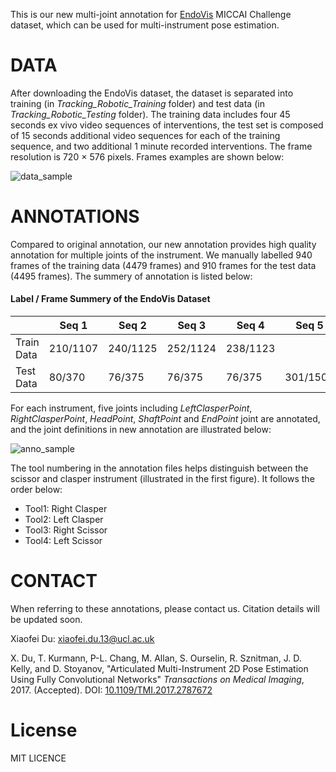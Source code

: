 This is our new multi-joint annotation for [EndoVis](https://endovissub-instrument.grand-challenge.org/) MICCAI Challenge dataset, which can be used for multi-instrument pose estimation.

# DATA 
After downloading the EndoVis dataset, the dataset is separated into training (in *Tracking_Robotic_Training* folder) and test data (in *Tracking_Robotic_Testing* folder). The training data includes four 45 seconds ex vivo video sequences of interventions, the test set is composed of 15 seconds additional video sequences for each of the training sequence, and two additional 1 minute recorded interventions. The frame resolution is 720 × 576 pixels. Frames examples are shown below:

![data_sample](https://user-images.githubusercontent.com/6115717/27146869-b3761b1c-5132-11e7-81ff-2b841172b0a6.png)

# ANNOTATIONS
Compared to original annotation, our new annotation provides high quality annotation for multiple joints of the instrument. We manually labelled 940 frames of the training data (4479 frames) and 910 frames for the test data (4495 frames). The summery of annotation is listed below:
#### Label / Frame Summery of the EndoVis Dataset
|            | Seq 1    | Seq 2    | Seq 3    | Seq 4    | Seq 5    | Seq 6    | Total      |
| ---------- | -------- | -------- | -------- | -------- | -------- | -------- | ---------- |
| Train Data | 210/1107 | 240/1125 | 252/1124 | 238/1123 |          |          | 940 / 4479 |
| Test Data  | 80/370   | 76/375   | 76/375   | 76/375   | 301/1500 | 301/1500 | 910/4495   |

For each instrument, five joints including *LeftClasperPoint*, *RightClasperPoint*, *HeadPoint*, *ShaftPoint* and *EndPoint* joint are annotated, and the joint definitions in new annotation are illustrated below:

![anno_sample](https://user-images.githubusercontent.com/6115717/27146913-e021bd60-5132-11e7-8c7a-4192bdeb8a5a.png)

The tool numbering in the annotation files helps distinguish between the scissor and clasper instrument (illustrated in the first figure). It follows the order below:
- Tool1: Right Clasper
- Tool2: Left Clasper
- Tool3: Right Scissor
- Tool4: Left Scissor

# CONTACT
When referring to these annotations, please contact us.
Citation details will be updated soon.

Xiaofei Du: <xiaofei.du.13@ucl.ac.uk>

 X. Du, T. Kurmann, P-L. Chang, M. Allan, S. Ourselin, R. Sznitman, J. D. Kelly, and D. Stoyanov, "Articulated Multi-Instrument 2D Pose Estimation Using Fully Convolutional Networks" *Transactions on Medical Imaging*, 2017. (Accepted). DOI: [10.1109/TMI.2017.2787672](https://doi.org/10.1109/TMI.2017.2787672)

# License
MIT LICENCE




